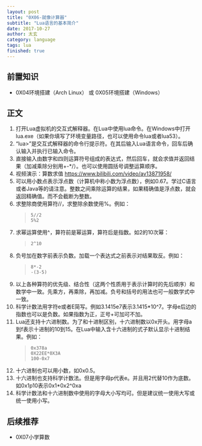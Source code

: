 ```yaml
---
layout: post
title: "0X06-就像计算器"
subtitle: "Lua语言的基本简介"
date: 2017-10-27
author: 太玄
category: language
tags: lua
finished: true
---
```

## 前置知识
* 0X04环境搭建（Arch Linux） 或 0X05环境搭建（Windows）

## 正文
1. 打开Lua虚拟机的交互式解释器。在Lua中使用lua命令。在Windows中打开lua.exe（如果你填写了环境变量路径，也可以使用命令lua或者lua53）。
2. “lua>”是交互式解释器的命令行提示符。在其后输入Lua语言命令，回车后确认输入并执行已输入命令。
3. 直接输入由数字和四则运算符号组成的表达式，然后回车，就会求值并返回结果（加减乘除分别用+-*/）。也可以使用圆括号调整运算顺序。
4. 视频演示：算数求值 <https://www.bilibili.com/video/av13871958/>
5. 可以用小数点表示浮点数（计算机中称小数为浮点数），例如0.67。学过C语言或者Java等的请注意。整数之间乘除运算的结果，如果精确值是浮点数，就会返回精确值。而不会截断为整数。
6. 求整除商使用算符//，求整除余数使用%。例如：
    >```
    >5//2
    >5%2
    >```
7. 求幂运算使用^，算符前是幂运算，算符后是指数。如2的10次幂：
    >```
    >2^10
    >```
8. 负号加在数字前表示负数。加载一个表达式之前表示对结果取反。例如：
    >```
    >8*-2
    >-(3-5)
    >```
9. 以上各种算符的优先级、结合性（这两个性质用于表示计算时的先后顺序）和数学中一致。先乘方，再乘除，再加减。负号和括号的用法也可一般数学式中一致。
10. 科学计数法用字符e或者E简写。例如3.1415e7表示3.1415*10^7。字母e后边的指数也可以是负数。如果指数为正，正号+可加可不加。
11. Lua还支持十六进制数。为了和十进制区别，十六进制数以0x开头。用字母a到f表示十进制的10到15。在Lua中输入含十六进制的式子默认显示十进制结果。例如：
    >```
    >0x378a
    >0X22EE*0X3A
    >100-0x7
    >```
12. 十六进制也可以用小数，如0x0.5。
13. 十六进制也支持科学计数法。但是用字母p代表e。并且用2代替10作为底数。如0x1p10表示0x1*0x2^0xa
14. 科学计数法和十六进制数中使用的字母大小写均可。但是建议统一使用大写或统一使用小写。

## 后续推荐
* 0X07小学算数
